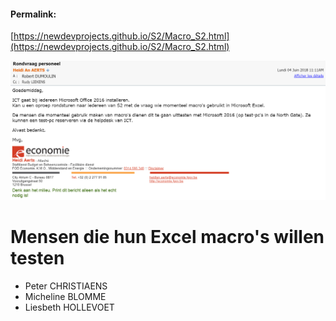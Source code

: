 <link rel="stylesheet" href="https://newdevprojects.github.io/S2/S2.css">

#### Permalink: 
[https://newdevprojects.github.io/S2/Macro_S2.html](https://newdevprojects.github.io/S2/Macro_S2.html)

![](Mail_HAerts_20180604.png)

# Mensen die hun Excel macro's willen testen

* Peter CHRISTIAENS
* Micheline BLOMME
* Liesbeth HOLLEVOET





